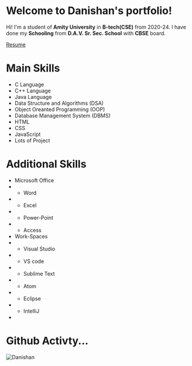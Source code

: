 # Welcome to Danishan's portfolio!

 Hi! I'm a student of  **Amity University** in **B-tech(CSE)** from 2020-24. I have done my **Schooling** from **D.A.V. Sr. Sec. School** with **CBSE** board.
 
 [Resume](https://github.com/Danishan1/Danishan1)
 
 
 
 # Main Skills
 
 - C Language
 - C++ Language
 - Java Language
 - Data Structure and Algorithms (DSA) 
 - Object Oreanted Programming (OOP)
 - Database Management System (DBMS) 
 - HTML 
 - CSS
 - JavaScript
 - Lots of Project 
 
 # Additional Skills
 - Microsoft Office 
 - - Word
 - - Excel
 - - Power-Point
 - - Access
 - Work-Spaces
 - - Visual Studio 
 - - VS code
 - - Sublime Text
 - - Atom
 - - Eclipse
 - - IntelliJ
 - 
 

# Github Activty... 


![Danishan](https://github-readme-stats.vercel.app/api?username=Danishan1&&show_icons=true&&title&title_color=17202A&icon_color=A2D9CE&text_color=daf7dc&bg_color=16A085)
